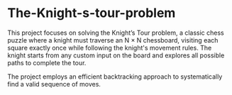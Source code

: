 # The-Knight-s-tour-problem
This project focuses on solving the Knight’s Tour problem, a classic chess puzzle where a knight must traverse an N × N chessboard, visiting each square exactly once while following the knight's movement rules. The knight starts from any custom input on the board and explores all possible paths to complete the tour.

The project employs an efficient backtracking approach to systematically find a valid sequence of moves.
